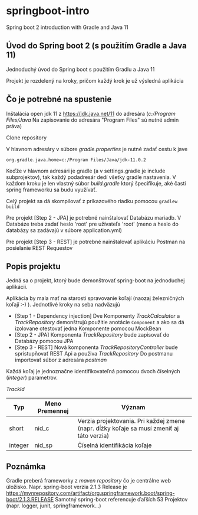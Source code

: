 # springboot-intro
Spring boot 2 introduction with Gradle and Java 11

## Úvod do Spring boot 2 (s použitím Gradle a Java 11)
Jednoduchý úvod do Spring boot s použitím Gradlu a Java 11

Projekt je rozdelený na kroky, pričom každý krok je už výsledná aplikácia

## Čo je potrebné na spustenie
Inštalácia open jdk 11 z https://jdk.java.net/11 do adresára (_c:/Program Files/Java_  Na zapisovanie do adresára "Program Files" sú nutné admin práva)

Clone repository

V hlavnom adresáry v súbore _gradle.properties_ je nutné zadať cestu k jave
```
org.gradle.java.home=c:/Program Files/Java/jdk-11.0.2
```

Keďže v hlavnom adresári je gradle (a v settings.gradle je include subprojektov), tak každý podadresár dedí všetky gradle nastavenia. V každom kroku je len vlastný súbor _build.gradle_ ktorý špecifikuje, aké časti spring frameworku sa budu využívať.

Celý projekt sa dá skompilovať z príkazového riadku pomocou ```gradlew build```

Pre projekt [Step 2 - JPA] je potrebné nainštalovať Databázu mariadb. V Databáze treba zadať heslo 'root' pre užívateľa  'root' (meno a heslo do databázy sa zadávajú v súbore application.yml)

Pre projekt [Step 3 - REST] je potrebné nainštalovať aplikáciu Postman na posielanie REST Requestov

## Popis projektu
Jedná sa o projekt, ktorý bude demonštrovať spring-boot na jednoduchej aplikácii.

Aplikácia by mala mať na starosti spravovanie koľají (naozaj železničných koľají :-) ).
Jednotlivé kroky na seba nadväzujú

* [Step 1 - Dependency injection] Dve Komponenty _TrackCalculator_ a _TrackRepository_ demonštrujú použitie anotácie ```Component``` a ako sa dá izolovane otestovať jedna Komponente pomocou MockBean
* [Step 2 - JPA] Komponenta _TrackRepository_ bude zapisovať do Databázy pomocou JPA
* [Step 3 - REST] Nová komponenta _TrackRepositoryController_ bude sprístupňovať REST Api a použiva _TrackRepository_ Do postmanu importovať súbor z adresára _postman_


Každá koľaj je jednoznačne identifikovateľná pomocou dvoch číselných (_integer_) parametrov.

_TrackId_

| Typ      | Meno Premennej | Význam |
|----------|----------------|--------|
| short    | nid_c          | Verzia projektovania. Pri každej zmene (napr. dĺžky koľaje sa musí zmeniť aj táto verzia) |
| integer  | nid_sp         | Číselná identifikácia koľaje |


## Poznámka
Gradle preberá frameworky z *maven repository* čo je centrálne web úložisko. Napr. spring-boot verzia 2.1.3 Release je https://mvnrepository.com/artifact/org.springframework.boot/spring-boot/2.1.3.RELEASE 
Samotný spring-boot referencuje ďaľších 53 Projektov (napr. logger, junit, springframework...)

